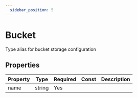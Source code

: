 ```yaml
---
  sidebar_position: 5
---
```


# Bucket

Type alias for bucket storage configuration

## Properties

| Property | Type | Required | Const | Description |
|----------|------|----------|-------|-------------|
| name | string | Yes |  |  |

